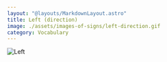 ```yaml
---
layout: "@layouts/MarkdownLayout.astro"
title: Left (direction)
image: ./assets/images-of-signs/left-direction.gif
category: Vocabulary
---
```


![Left](@signs/left-direction.gif)
